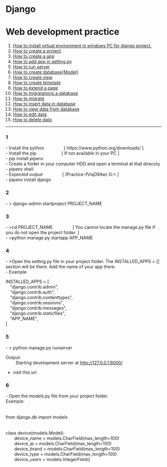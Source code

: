 # Django
# Web development practice
1. <a href="#section1">How to install virtual environment in windows PC for django project.</a>
2. <a href="#section2">How to create a project</a>
3. <a href="#section3">How to create a app</a>
4. <a href="#section4">How to add app in setting.py</a>
5. <a href="#section5">How to run server</a>
6. <a href="#section6">How to create database{Model}</a>
7. <a href="#section7">How to create view</a>
8. <a href="#section8">How to create template</a>
9. <a href="#section9">How to extend a page</a>
10. <a href="#section10">How to migratations a database</a>
11. <a href="#section11">How tp migrate</a>
12. <a href="#section12">How to insert data in database</a>
13. <a href="#section13">How to view data from database</a>
14. <a href="#section14">How to edit data</a>
15. <a href="#section15">How to delete data</a>

<hr>
<h3>1</h3>
<span id="section1">
  - Install the python     &emsp;&emsp;&emsp;&emsp; [ https://www.python.org/downloads/ ] <br>
  - Install the pip        &emsp;&emsp;&emsp; &emsp;&emsp; [ If not available in your PC ]<br>
  - pip install pipenv<br>
  - Create a folder in your computer HDD and open a terminal at that direcoty<br>
  - pipenv shell<br>
  - Expected output       &emsp;&emsp;&emsp;&emsp; [ (Practice-fViqD9Aw) G:> ]<br>
  - pipenv install django<br>
</span>
<h3>2</h3>
<span id="section2">
  - > django-admin startproject PROJECT_NAME
<span">

<h3>3</h3>
<span id="section3">
  - >cd PROJECT_NAME         &emsp;&emsp;&emsp;&emsp; [ You cannot locate the manage.py file if you do not open the project folder. ] <br>
  - >python manage.py startapp APP_NAME
<span">

<h3>4</h3>
<span id="section4">
  - >Open the setting.py file in your project folder. The INSTALLED_APPS = [] section will be there. Add the name of your app there.<br>
  - Example:
  
  INSTALLED_APPS = [ <br>
    &emsp;"django.contrib.admin",<br>
    &emsp;"django.contrib.auth",<br>
    &emsp;"django.contrib.contenttypes",<br>
    &emsp;"django.contrib.sessions",<br>
    &emsp;"django.contrib.messages",<br>
    &emsp;"django.contrib.staticfiles",<br>
    &emsp;"APP_NAME",<br>
]
<span>

<h3>5</h3>

<span id="section5">
  - > python manage.py runserver

  Output:<br>
  &emsp;&emsp; Starting development server at http://127.0.0.1:8000/<br>
  - visit this url.<br>
<span>

<h3>6</h3>
<span id="section6">
  - Open the models.py file from your project folder.<br>
  Example:<br><br><br>
  from django.db import models <br><br><br>
  class device(models.Model):<br>
    &emsp;&emsp;device_name = models.CharField(max_length=100)<br>
    &emsp;&emsp;device_ip = models.CharField(max_length=100)<br>
    &emsp;&emsp;device_brand = models.CharField(max_length=100)<br>
    &emsp;&emsp;device_type = models.CharField(max_length=100)<br>
    &emsp;&emsp;device_users = models.IntegerField()<br>
  
<span>
